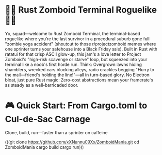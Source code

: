 # 🧟‍♂️ Rust Zomboid Terminal Roguelike 🧟‍♂️

Yo, squad—welcome to Rust Zomboid Terminal, the terminal-based roguelike where you're the last survivor in a procedural suburb gone full "zombie yoga accident" (shoutout to those r/projectzomboid memes where one sprinter turns your safehouse into a Black Friday sale). Built in Rust with ratatui for that crisp ASCII glow-up, this jam's a love letter to Project Zomboid's "high-risk scavenge or starve" loop, but squeezed into your terminal like a noob's first horde run. Think: Overgrown lawns hiding shamblers, wrecked cars blocking alleys, radio crackles begging "Hurry to the mall—friend's holding the line!"—all in turn-based glory. No Electron bloat, just pure Rust magic: Zero-cost abstractions mean your framerate's as steady as a well-barricaded door.

# 🎮 Quick Start: From Cargo.toml to Cul-de-Sac Carnage

Clone, build, run—faster than a sprinter on caffeine

(((git clone https://github.com/xXNannu09Xx/ZomboidMania.git
cd ZomboidMania
cargo build
cargo run)))
